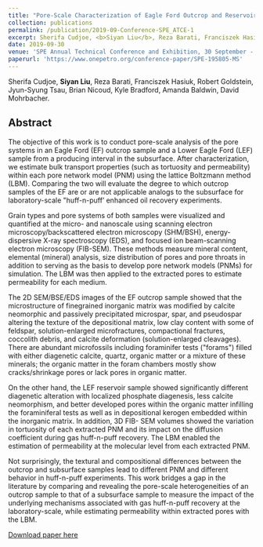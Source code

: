 ```yaml
---
title: "Pore-Scale Characterization of Eagle Ford Outcrop and Reservoir Cores with SEM/BSE, EDS, FIB-SEM, and Lattice Boltzmann Simulation"
collection: publications
permalink: /publication/2019-09-Conference-SPE_ATCE-1
excerpt: Sherifa Cudjoe, <b>Siyan Liu</b>, Reza Barati, Franciszek Hasiuk, Robert Goldstein, Jyun-Syung Tsau, Brian Nicoud, Kyle Bradford, Amanda Baldwin,  David Mohrbacher.</i>
date: 2019-09-30
venue: 'SPE Annual Technical Conference and Exhibition, 30 September - 2 October, Calgary, Alberta, Canada'
paperurl: 'https://www.onepetro.org/conference-paper/SPE-195805-MS'
---
```

Sherifa Cudjoe, <b>Siyan Liu</b>, Reza Barati, Franciszek Hasiuk, Robert Goldstein, Jyun-Syung Tsau, Brian Nicoud, Kyle Bradford, Amanda Baldwin,  David Mohrbacher.</i>

## Abstract
The objective of this work is to conduct pore-scale analysis of the pore systems in an Eagle Ford (EF) outcrop sample and a Lower Eagle Ford (LEF) sample from a producing interval in the subsurface. After characterization, we estimate bulk transport properties (such as tortuosity and permeability) within each pore network model (PNM) using the lattice Boltzmann method (LBM). Comparing the two will evaluate the degree to which outcrop samples of the EF are or are not applicable analogs to the subsurface for laboratory-scale "huff-n-puff’ enhanced oil recovery experiments.

Grain types and pore systems of both samples were visualized and quantified at the micro- and nanoscale using scanning electron microscopy/backscattered electron microscopy (SHM/BSH), energy- dispersive X-ray spectroscopy (EDS), and focused ion beam-scanning electron microscopy (FIB-SEM). These methods measure mineral content, elemental (mineral) analysis, size distribution of pores and pore throats in addition to serving as the basis to develop pore network models (PNMs) for simulation. The LBM was then applied to the extracted pores to estimate permeability for each medium.

The 2D SEM/BSE/EDS images of the EF outcrop sample showed that the microstructure of finegrained inorganic matrix was modified by calcite neomorphic and passively precipitated microspar, spar, and pseudospar altering the texture of the depositional matrix, low clay content with some of feldspar, solution-enlarged microfractures, compactional fractures, coccolith debris, and calcite deformation (solution-enlarged cleavages). There are abundant microfossils including foraminifer tests ("forams") filled with either diagenetic calcite, quartz, organic matter or a mixture of these minerals; the organic matter in the foram chambers mostly show cracks/shrinkage pores or lack pores in organic matter.

On the other hand, the LEF reservoir sample showed significantly different diagenetic alteration with localized phosphate diagenesis, less calcite neomorphism, and better developed pores within the organic matter infilling the foraminiferal tests as well as in depositional kerogen embedded within the inorganic matrix. In addition, 3D FIB- SEM volumes showed the variation in tortuosity of each extracted PNM and its impact on the diffusion coefficient during gas huff-n-puff recovery. The LBM enabled the estimation of permeability at the molecular level from each extracted PNM.

Not surprisingly, the textural and compositional differences between the outcrop and subsurface samples lead to different PNM and different behavior in huff-n-puff experiments. This work bridges a gap in the literature by comparing and revealing the pore-scale heterogeneities of an outcrop sample to that of a subsurface sample to measure the impact of the underlying mechanisms associated with gas huff-n-puff recovery at the laboratory-scale, while estimating permeability within extracted pores with the LBM.

[Download paper here](https://www.onepetro.org/conference-paper/SPE-195805-MS)
